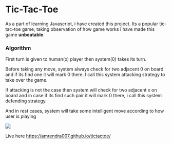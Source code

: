 # Tic-Tac-Toe
As a part of learning Javascript, i have created this project.
Its a popular tic-tac-toe game, taking observation of how game 
works i have made this game **unbeatable**.

### Algorithm 

First turn is given to human(x) player then system(0) takes its turn.

Before taking any move, system always check for two adjacent 0 on board and if its find one it will mark 0 there.
I call this system attacking strategy to take over the game.

If attacking is not the case then system will check for two adjacent x on board and in case if its find such pair
it will mark 0 there, i call this system defending strategy.

And in rest cases, system will take some intelligent move according to how user is playing

![](../pic.png)


Live here <https://amrendra007.github.io/tictactoe/>
